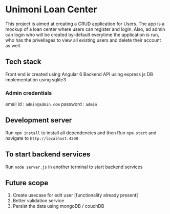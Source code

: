 # Unimoni Loan Center

This project is aimed at creating a CRUD application for Users. The app is a mockup of a loan center where users can register and login. Also, ad admin can login who will be created by-default everytime the application is run, who has the privellages to view all existing users and delete their account as well.

## Tech stack
Front end is created using Angular 6
Backend API using express js
DB implementation using sqlite3

### Admin credentials
email id : `admin@admin.com`
password : `admin`

## Development server

Run `npm install` to install all dependencies and then Run `npm start` and navigate to `http://localhost:4200`

## To start backend services

Run `node server.js` in another terminal to start backend services

## Future scope

1. Create usecase for edit user [functionality already present]
2. Better validation service
3. Persist the data using mongoDB / couchDB
